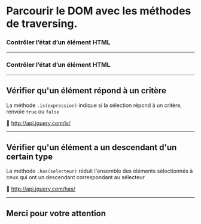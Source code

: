 <!-- footer: Copyright 2017 © Glenn ROLLAND – Reproduction interdite -->
<!-- page_number : true -->

<link rel="stylesheet" href="../../assets/style.css" />

# Parcourir le DOM avec les méthodes de traversing.

### Contrôler l’état d’un élément HTML

<!-- 06/05 Document -->

----

### Contrôler l’état d’un élément HTML

<!-- FIXME: compléter texte d'introduction -->

----

## Vérifier qu'un élément répond à un critère

La méthode `.is(expression)` indique si la sélection répond à un critère, renvoie `true` ou `false`

:blue_book: http://api.jquery.com/is/

<!-- FIXME: ajouter exemple/illustration -->

----

<!-- FIXME: déplacer dans filtrage -->

## Vérifier qu'un élément a un descendant d'un certain type

La méthode `.has(selecteur)` réduit l'ensemble des éléments sélectionnés à ceux qui ont un descendant correspondant au sélecteur

:blue_book: http://api.jquery.com/has/

<!-- FIXME: ajouter exemple/illustration -->

----

## Merci pour votre attention
